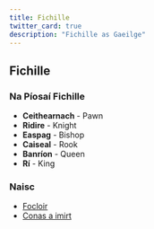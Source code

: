 ```yaml
---
title: Fichille
twitter_card: true
description: "Fichille as Gaeilge"
---
```


## Fichille

### Na Píosaí Fichille

* **Ceithearnach** - Pawn
* **Ridire** - Knight
* **Easpag** - Bishop
* **Caiseal** - Rook
* **Banríon** - Queen
* **Rí** - King

### Naisc
* [Focloir](https://www.icu.ie/downloads/188)
* [Conas a imirt](https://www.icu.ie/downloads/189)